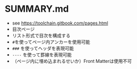 # SUMMARY.md

* see https://toolchain.gitbook.com/pages.html
* 目次ページ
* リスト形式で目次を構成する
* `#`を使ってページ内アンカーを使用可能
* `###` を使ってヘッダを表現可能
* `----` を使って罫線を表現可能
* （ページ内に埋め込まれるせいか）Front Matterは使用不可
